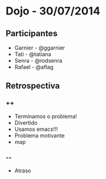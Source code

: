 # Dojo - 30/07/2014

## Participantes

- Garnier - @ggarnier
- Tati - @tatiana
- Senra - @rodsenra
- Rafael - @aflag

## Retrospectiva

### ++

- Terminamos o problema!
- Divertido
- Usamos emacs!!!
- Problema motivante
- map

### --

- Atraso
